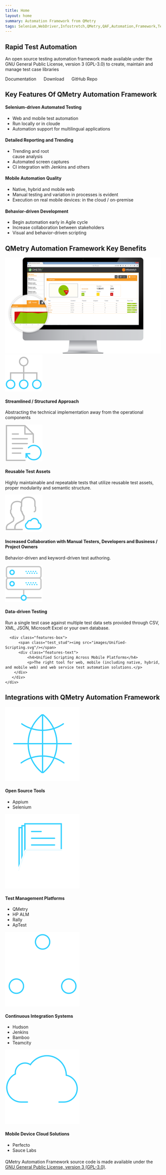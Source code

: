 ```yaml
---
title: Home
layout: home
summary: Automation Framework from QMetry
tags: Selenium,WebDriver,Infostretch,QMetry,QAF,Automation,Framework,TestNg,Testing,QA,Cucumber,BDD,KWD
---
```

<div class="static_banner qas noparallax" style="margin-top:0px;background-position:40%">
  <div class="nodesktop feather"></div>
    <div class="container">
      <div class="desc">
            <h2>Rapid Test Automation</h2>
            <p>An open source testing automation framework made available under the GNU General Public License, version 3 (GPL-3.0) to create, maintain and manage test case libraries</p>
            <div class="row text-center"><a title="" class="anim lnk skyblue" style="text-decoration:none; margin-bottom:10px;" href="qaf-{{site.data.strings.latest_version}}/docs.html">Documentation</a>
            <a title="" style="text-decoration:none;margin-left:20px; margin-bottom:10px;" class="anim lnk skyblue" href="qaf-{{site.data.strings.latest_version}}/download.html">Download</a>
            <a title="" style="text-decoration:none;margin-left:20px; margin-bottom:10px;" class="anim lnk skyblue" href="https://github.com/qmetry/qaf">GitHub Repo</a></div>
        </div>
  </div>
</div>


<div class="backgrounded fastFadeFromTop qas_5 graybg">
  <div class="container">
    <h2 class="dtitle">Key Features Of <span>QMetry Automation Framework</span></h2>
    <div class="row">
      <div class="col-md-3 col-sm-6 col-xs-12">
        <div class="ul_contain1">
          <h4>Selenium-driven Automated Testing</h4>
          <ul>
            <li><span>Web and mobile test automation</span></li>
            <li><span>Run locally or in cloude</span></li>
            <li><span>Automation support for multilingual applications </span></li>
          </ul>
        </div>
      </div>
      <div class="col-md-3 col-sm-6 col-xs-12">
        <div class="ul_contain2">
          <h4>Detailed Reporting and Trending</h4>
          <ul>
            <li><span>Trending and root <br />cause analysis</span></li>
            <li><span>Automated screen captures </span></li>
            <li><span>CI integration with Jenkins and others</span></li>
          </ul>
        </div>
      </div>
      <div class="col-md-3 col-sm-6 col-xs-12">
        <div class="ul_contain3">
          <h4>Mobile Automation Quality</h4>
          <ul>
            <li><span>Native, hybrid and mobile web</span></li>
            <li><span>Manual testing and variation in processes is evident </span></li>
            <li><span>Execution on real mobile devices: in the cloud / on-premise</span></li>
          </ul>
        </div>
      </div>
      <div class="col-md-3 col-sm-6 col-xs-12">
        <div class="ul_contain4">
          <h4>Behavior-driven Development</h4>
          <ul>
            <li><span>Begin automation early in Agile cycle</span></li>
            <li><span>Increase collaboration between stakeholders</span></li>
            <li><span>Visual and behavior-driven scripting</span></li>
          </ul>
        </div>
      </div>
    </div>
  </div>
</div>


<div class="backgrounded fastFadeFromTop qas_3">
  <div class="container">
    <h2 class="dtitle">QMetry Automation Framework <span>Key Benefits</span></h2>
    <div class="col-md-6 col-sm-12 col-xs-12">
      <img src="images/Detailed_Reporting.png" class="img" alt="QMetry-Automation-Studio-Key-Benefits" />     
    </div>
    <div class="col-md-6 col-sm-12 col-xs-12">
      <div class="features-box">
          <span class="test_stud"><img src="images/Streamlined.svg"/></span>
          <div class="features-text">
              <h4>Streamlined / Structured Approach</h4>
              <p>Abstracting the technical implementation away from the operational components</p>
        </div>
      </div> 
      <div class="features-box">
          <span class="test_stud"><img src="images/Reusable-Test-Assets.svg"/></span>
          <div class="features-text">
            <h4>Reusable Test Assets</h4>
              <p>Highly maintainable and repeatable tests that utilize reusable test assets, proper modularity and semantic structure.</p>
        </div>
      </div>
      <div class="features-box">
          <span class="test_stud"><img src="images/Increased-Collaboration.svg"/></span>
          <div class="features-text">
              <h4>Increased Collaboration with Manual Testers, Developers and Business / Project Owners</h4>
              <p>Behavior-driven and keyword-driven test authoring.</p>
        </div>
      </div> 
      <div class="features-box">
          <span class="test_stud"><img src="images/Data-Driven-Testing.svg"/></span>
          <div class="features-text">
              <h4>Data-driven Testing</h4>
              <p>Run a single test case against multiple test data sets provided through CSV, XML, JSON, Microsoft Excel or your own database.</p>
        </div>
       </div>

      <div class="features-box">
          <span class="test_stud"><img src="images/Unified-Scripting.svg"/></span>
          <div class="features-text">
              <h4>Unified Scripting Across Mobile Platforms</h4>
              <p>The right tool for web, mobile (including native, hybrid, and mobile web) and web service test automation solutions.</p>
        </div>
       </div>
    </div>
  </div>
</div>


<div class="backgrounded fastFadeFromTop qas_4">
  <div class="container">
    <h2 class="dtitle">Integrations with <span>QMetry Automation Framework</span></h2>
    <div class="row">
      <div class="col-md-3 col-sm-6 col-xs-12">
        <div class="ul_container1">
          <img src="images/opensource-tools.svg" alt="" />
          <h4>Open Source Tools</h4>
          <ul>
            <li><span>Appium</span></li>
            <li><span>Selenium</span></li>
          </ul>
        </div>
      </div>
      <div class="col-md-3 col-sm-6 col-xs-12">
        <div class="ul_container2">
          <img src="images/test-management-platform.svg" alt="" />
          <h4>Test Management Platforms</h4>
          <ul>
            <li><span>QMetry</span></li>
            <li><span>HP ALM</span></li>
            <li><span>Rally</span></li>
            <li><span>ApTest</span></li>
          </ul>
        </div>
      </div>
      <div class="col-md-3 col-sm-6 col-xs-12">
        <div class="ul_container3">
          <img src="images/continuous-integration.svg" alt="" />
          <h4>Continuous Integration Systems</h4>
          <ul>
            <li><span>Hudson</span></li>
            <li><span>Jenkins</span></li>
            <li><span>Bamboo</span></li>
            <li><span>Teamcity</span></li>
          </ul>
        </div>
      </div>
      <div class="col-md-3 col-sm-6 col-xs-12">
        <div class="ul_container4">
          <img src="images/mobile-device-cloud-solutions.svg" alt="" />
          <h4>Mobile Device Cloud Solutions</h4>
          <ul>
            <li><span>Perfecto</span></li>
            <li><span>Sauce Labs</span></li>
          </ul>
        </div>
      </div>
    </div>
  </div>
</div>
<div class="">
  <div class="container">
    <p class="text-center" style="font-size:14px;margin-top:20px;">QMetry Automation Framework source code is made available under the <a href="https://opensource.org/licenses/gpl-3.0.html" target="_blank">GNU General Public License, version 3 (GPL-3.0)</a>.</p>
  </div>
</div>
